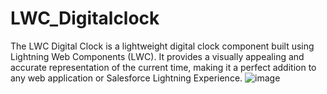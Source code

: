 # LWC_Digitalclock
The LWC Digital Clock is a lightweight digital clock component built using Lightning Web Components (LWC). It provides a visually appealing and accurate representation of the current time, making it a perfect addition to any web application or Salesforce Lightning Experience.
![image](https://github.com/Sanket009/LWC_Digitalclock/assets/68915135/f5207863-9051-410e-8e9e-d30ef096543b)
